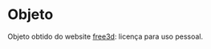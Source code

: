 # Objeto

Objeto obtido do website [free3d](https://free3d.com/3d-model/old-house-2-96599.html): licença para uso pessoal.
